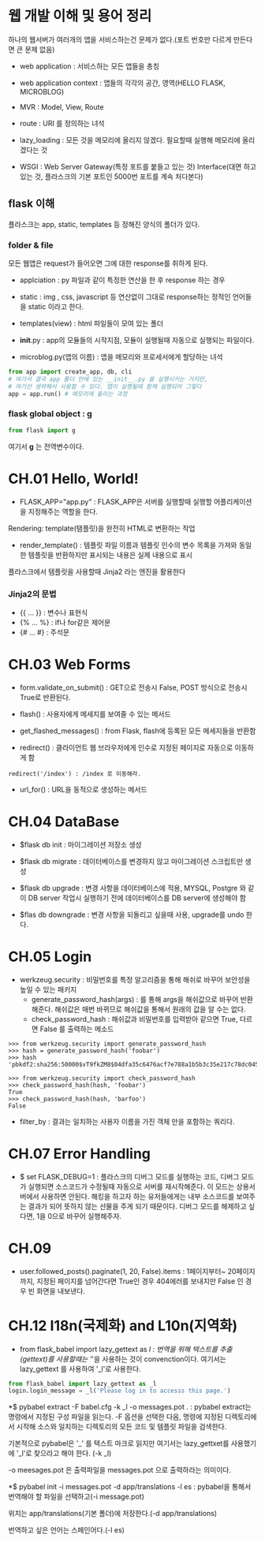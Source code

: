 # 웹 개발 이해 및 용어 정리
하나의 웹서버가 여러개의 앱을 서비스하는건 문제가 없다.(포트 번호만 다르게 만든다면 큰 문제 없음)

* web application : 서비스하는 모든 앱들을 총칭

* web application context : 앱들의 각각의 공간, 영역(HELLO FLASK, MICROBLOG)

* MVR : Model, View, Route

* route : URI 를 정의하는 녀석

* lazy_loading : 모든 것을 메모리에 올리지 않겠다. 필요할때 실행해 메모리에 올리겠다는 것

* WSGI : Web Server Gateway(특정 포트를 붙들고 있는 것) Interface(대면 하고 있는 것, 플라스크의 기본 포트인 5000번 포트를 계속 처다본다)
## flask 이해
플라스크는 app, static, templates 등 정해진 양식의 폴더가 있다.

### folder & file

모든 웹앱은 request가 들어오면 그에 대한 response를 취하게 된다.
* applciation : py 파일과 같이 특정한 연산을 한 후 response 하는 경우

* static : img , css, javascript 등 연산없이 그대로 response하는 정적인 언어들을 static 이라고 한다.

* templates(view) : html 파일들이 모여 있는 폴더

* __init__.py : app의 모듈들의 시작지점, 모듈이 실행될때 자동으로 실행되는 파일이다.

* microblog.py(앱의 이름) : 앱을 메모리와 프로세서에게 할당하는 녀석

```python
from app import create_app, db, cli 
# 여기서 결국 app 폴더 안에 있는 __init__.py 을 실행시키는 거지만, 
# 여기선 생략해서 사용할 수 있다. 앱이 실행될때 함께 실행되어 그렇다
app = app.run() # 메모리에 올리는 과정
```

### flask global object : g

```python
from flask import g
```
여기서 **g** 는 전역변수이다.
# CH.01 Hello, World!

* FLASK_APP="app.py" : FLASK_APP은 서버를 실행할때 실행할 어플리케이션을 지정해주는 역할을 한다. 

Rendering: template(탬플릿)을 완전히 HTML로 변환하는 작업

* render_template() : 템플릿 파일 이름과 템플릿 인수의 변수 목록을 가져와 동일한 템플릿을 반환하지만 표시되는 내용은 실제 내용으로 표시

플라스크에서 템플릿을 사용할때 Jinja2 라는 엔진을 활용한다

### Jinja2의 문법

* {{ ... }} : 변수나 표현식
* {% ... %} : if나 for같은 제어문
* {# ... #} : 주석문 


# CH.03 Web Forms

* form.validate_on_submit() : GET으로 전송시 False, POST 방식으로 전송시 True로 반환된다.

* flash() : 사용자에게 메세지를 보여줄 수 있는 메서드

* get_flashed_messages() : from Flask, flash에 등록된 모든 메세지들을 반환함

* redirect() : 클라이언트 웹 브라우저에게 인수로 지정된 페이지로 자동으로 이동하게 함

```
redirect('/index') : /index 로 이동해라.
```

* url_for() : URL을 동적으로 생성하는 메서드

# CH.04 DataBase

* $flask db init : 마이그레이션 저장소 생성

* $flask db migrate : 데이터베이스를 변경하지 않고 마이그레이션 스크립트만 생성

* $flask db upgrade : 변경 사항을 데이터베이스에 적용, MYSQL, Postgre 와 같이 DB server 작업시 실행하기 전에 데이터베이스를 DB server에 생성해야 함

* $flas db downgrade : 변경 사항을 되돌리고 싶을때 사용, upgrade를 undo 한다.


# CH.05 Login

* werkzeug.security : 비밀번호를 특정 알고리즘을 통해 해쉬로 바꾸어 보안성을 높일 수 있는 패키지
  * generate_password_hash(args) : 를 통해 args을 해쉬값으로 바꾸어 반환해준다. 해쉬값은 매번 바뀌므로 해쉬값을 통해서 원래의 값을 알 수는 없다.
  * check_password_hash : 해쉬값과 비밀번호를 입력받아 같으면 True, 다르면 False 를 출력하는 메소드
```
>>> from werkzeug.security import generate_password_hash
>>> hash = generate_password_hash('foobar')
>>> hash
'pbkdf2:sha256:50000$vT9fkZM8$04dfa35c6476acf7e788a1b5b3c35e217c78dc04539d295f011f01f18cd2175f'
```
```
>>> from werkzeug.security import check_password_hash
>>> check_password_hash(hash, 'foobar')
True
>>> check_password_hash(hash, 'barfoo')
False
```

* filter_by : 결과는 일치하는 사용자 이름을 가진 객체 만을 포함하는 쿼리다.


# CH.07 Error Handling

* $ set FLASK_DEBUG=1 : 플라스크의 디버그 모드를 실행하는 코드, 디버그 모드가 실행되면 소스코드가 수정될때 자동으로 서버를 재시작해준다. 이 모드는
상용서버에서 사용하면 안된다. 해킹을 하고자 하는 유저들에게는 내부 소스코드를 보여주는 결과가 되어 뜻하지 않는 선물을 주게 되기 때문이다.
디버그 모드를 해제하고 싶다면, 1을 0으로 바꾸어 실행해주자.

# CH.09 

* user.followed_posts().paginate(1, 20, False).items : 1페이지부터~ 20페이지까지, 지정된 페이지를 넘어간다면
True인 경우 404에러를 보내지만 False 인 경우 빈 화면을 내보낸다.

# CH.12 I18n(국제화) and L10n(지역화)

* from flask_babel import lazy_gettext as _l : 번역을 위해 텍스트를 추출(gettext)를 사용할때는 '_'을 사용하는 것이 convenction이다. 여기서는 lazy_gettext 를 사용하여 '_l'로 사용한다.

```python
from flask_babel import lazy_gettext as _l
login.login_message = _l('Please log in to accesss this page.')
```

*$ pybabel extract -F babel.cfg -k _l -o messages.pot . : pybabel extract는 명령에서 지정된 구성 파일을 읽는다. -F 옵션을 선택한 다음,
명령에 지정된 디렉토리에서 시작해 소스와 일치하는 디렉토리의 모든 코드 및 템플릿 파일을 검색한다. 

기본적으로 pybabel은 '_' 를 텍스트 마크로 읽지만 여기서는 lazy_gettxet를 사용했기에 '_l'로 찾으라고 해야 한다. (-k _l)

-o meesages.pot 은 출력파일을 messages.pot 으로 출력하라는 의미이다.


*$ pybabel init -i messages.pot -d app/translations -l es : pybabel을 통해서 번역해야 할 파일을 선택하고(-i message.pot)

위치는 app/translations(기본 폴더)에 저장한다.(-d app/translations)

번역하고 싶은 언어는 스페인어다.(-l es)



